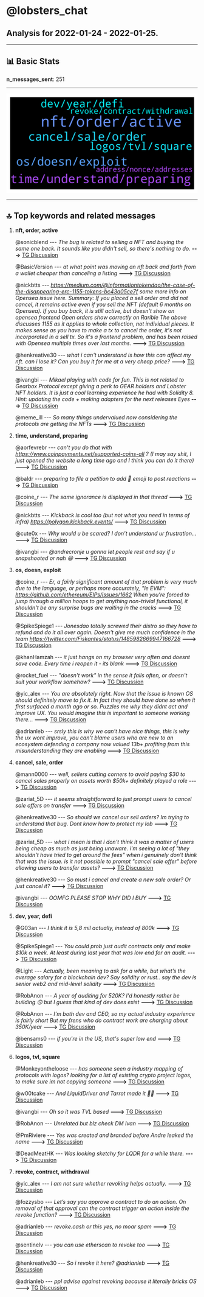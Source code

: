 # **@lobsters_chat**
 ## Analysis for **2022-01-24** - **2022-01-25**.

---

## 📊 **Basic Stats**

**n_messages_sent**: 251

---
![wordcloud](lobsters_chat_1Days_wordcloud.png)

---


## 🔝 **Top keywords and related messages**

1. **nft, order, active**

    @sonicblend --- *The bug is related to selling a NFT and buying the same one back. It sounds like you didn't sell, so there's nothing to do.* **--->** [TG Discussion](https://t.me/lobsters_chat/318316)

    @BasicVersion --- *at what point was moving an nft back and forth from a wallet cheaper than canceling a listing* **--->** [TG Discussion](https://t.me/lobsters_chat/318372)

    @nickbtts --- *https://medium.com/@informationtokendao/the-case-of-the-disappearing-erc-1155-tokens-bc43a05ce7f  some more info on Opensea issue here.  Summary:  If you placed a sell order and did not cancel, it remains active even if you sell the NFT (default 6 months on Opensea). If you buy back, it is still active, but *doesn't show on opensea frontend* Open orders show correctly on Rarible  The above discusses 1155 as it applies to whole collection, not individual pieces. It makes sense as you have to make a tx to cancel the order, it's not incorporated in a sell tx. So it's a frontend problem, and has been raised with Opensea multiple times over last months.* **--->** [TG Discussion](https://t.me/lobsters_chat/318300)

    @henkreative30 --- *what i can't understand is how this can affect my nft. can i lose it? Can you buy it for me at a very cheap price?* **--->** [TG Discussion](https://t.me/lobsters_chat/318331)

    @ivangbi --- *Mikael playing with code for fun. This is not related to Gearbox Protocol except giving a perk to GEAR holders and Lobster NFT holders. It is just a cool learning experience he had with Solidity 8. Hint: updating the code + making adapters for the next releases Eyes* **--->** [TG Discussion](https://t.me/lobsters_chat/318664)

    @meme_ill --- *So many things undervalued now considering the protocols are getting the NFTs* **--->** [TG Discussion](https://t.me/lobsters_chat/318253)

2. **time, understand, preparing**

    @aorfevrebr --- *can't you do that with https://www.coinpayments.net/supported-coins-all ?  (I may say shit, I just opened the website a long time ago and I think you can do it there)* **--->** [TG Discussion](https://t.me/lobsters_chat/318493)

    @baldr --- *preparing to file a petition to add 🥲 emoji to post reactions* **--->** [TG Discussion](https://t.me/lobsters_chat/318296)

    @coine_r --- *The same ignorance is displayed in that thread* **--->** [TG Discussion](https://t.me/lobsters_chat/318405)

    @nickbtts --- *Kickback is cool too (but not what you need in terms of infra) https://polygon.kickback.events/* **--->** [TG Discussion](https://t.me/lobsters_chat/318486)

    @cute0x --- *Why would u be scared? I don’t understand ur frustration…* **--->** [TG Discussion](https://t.me/lobsters_chat/318348)

    @ivangbi --- *@andrecronje u gonna let people rest and say if u snapshooted or nah 😄* **--->** [TG Discussion](https://t.me/lobsters_chat/318284)

3. **os, doesn, exploit**

    @coine_r --- *Er, a fairly significant amount of that problem is very much due to the language, or perhaps more accurately, "le EVM":  https://github.com/ethereum/EIPs/issues/1662  When you're forced to jump through a million hoops to get anything non-trivial functional, it shouldn't be any surprise bugs are waiting in the cracks* **--->** [TG Discussion](https://t.me/lobsters_chat/318390)

    @SpikeSpiege1 --- *Jonesdao totally screwed their distro so they have to refund and do it all over again.  Doesn't give me much confidence in the team https://twitter.com/Fiskantes/status/1485982669947166728* **--->** [TG Discussion](https://t.me/lobsters_chat/318703)

    @khanHamzah --- *it just hangs on my browser very often and doesnt save code. Every time i reopen it - its blank* **--->** [TG Discussion](https://t.me/lobsters_chat/318562)

    @rocket_fuel --- *"doesn't work" in the sense it fails often, or doesn't suit your workflow somehow?* **--->** [TG Discussion](https://t.me/lobsters_chat/318561)

    @yic_alex --- *You are absolutely right. Now that the issue is known OS should definitely move to fix it. In fact they should have done so when it first surfaced a month ago or so. Puzzles me why they didnt act and improve UX. You would imagine this is important to someone working there...* **--->** [TG Discussion](https://t.me/lobsters_chat/318432)

    @adrianleb --- *srsly this is why we can't have nice things, this is why the ux wont improve, you can't blame users who are new to an ecosystem defending a company now valued 13b+ profiting from this misunderstanding they are enabling* **--->** [TG Discussion](https://t.me/lobsters_chat/318429)

4. **cancel, sale, order**

    @mann0000 --- *well, sellers cutting corners to avoid paying $30 to cancel sales properly on assets worth $50k+ definitely played a role* **--->** [TG Discussion](https://t.me/lobsters_chat/318383)

    @zariat_5D --- *it seems straightforward to just prompt users to cancel sale offers on transfer* **--->** [TG Discussion](https://t.me/lobsters_chat/318415)

    @henkreative30 --- *So should we cancel our sell orders? Im trying to understand that bug. Dont know how to protect my  lob* **--->** [TG Discussion](https://t.me/lobsters_chat/318311)

    @zariat_5D --- *what i mean is that i don't think it was a matter of users being cheap as much as just being unaware. i'm seeing a lot of "they shouldn't have tried to get around the fees" when i genuinely don't think that was the issue.   is it not possible to prompt "cancel sale offer" before allowing users to transfer assets?* **--->** [TG Discussion](https://t.me/lobsters_chat/318399)

    @henkreative30 --- *So must i cancel and create a new sale order? Or just cancel it?* **--->** [TG Discussion](https://t.me/lobsters_chat/318314)

    @ivangbi --- *OOMFG PLEASE STOP WHY DID I BUY* **--->** [TG Discussion](https://t.me/lobsters_chat/318291)

5. **dev, year, defi**

    @G03an --- *I think it is 5,8 mil actually, instead of 800k* **--->** [TG Discussion](https://t.me/lobsters_chat/318594)

    @SpikeSpiege1 --- *You could prob just audit contracts only and make $10k a week. At least during last year that was low end for an audit.* **--->** [TG Discussion](https://t.me/lobsters_chat/318550)

    @Light --- *Actually, been meaning to ask for a while, but what’s the average salary for a blockchain dev? Say solidity or rust.. say the dev is senior web2 and mid-level solidity* **--->** [TG Discussion](https://t.me/lobsters_chat/318543)

    @RobAnon --- *A year of auditing for 520K? I'd honestly rather be building 🙃 but I guess that kind of dev does exist* **--->** [TG Discussion](https://t.me/lobsters_chat/318553)

    @RobAnon --- *I'm both dev and CEO, so my actual industry experience is fairly short But my frens who do contract work are charging about 350K/year* **--->** [TG Discussion](https://t.me/lobsters_chat/318549)

    @bensams0 --- *if you're in the US, that's super low end* **--->** [TG Discussion](https://t.me/lobsters_chat/318547)

6. **logos, tvl, square**

    @Monkeyontheloose --- *has someone seen a industry mapping of protocols with logos?  looking for a list of existing crypto project logos, to make sure im not copying someone* **--->** [TG Discussion](https://t.me/lobsters_chat/318533)

    @w00tcake --- *And LiquidDriver and Tarrot made it 🤟🏼* **--->** [TG Discussion](https://t.me/lobsters_chat/318589)

    @ivangbi --- *Oh so it was TVL based* **--->** [TG Discussion](https://t.me/lobsters_chat/318584)

    @RobAnon --- *Unrelated but blz check DM Ivan* **--->** [TG Discussion](https://t.me/lobsters_chat/318640)

    @PmRiviere --- *Yes was created and branded before Andre leaked the name* **--->** [TG Discussion](https://t.me/lobsters_chat/318631)

    @DeadMeatHK --- *Was looking sketchy for LQDR for a while there.* **--->** [TG Discussion](https://t.me/lobsters_chat/318590)

7. **revoke, contract, withdrawal**

    @yic_alex --- *I am not sure whether revoking helps actually.* **--->** [TG Discussion](https://t.me/lobsters_chat/318322)

    @fozzysbo --- *Let’s say you approve a contract to do an action. On removal of that approval can the contract trigger an action inside the revoke function?* **--->** [TG Discussion](https://t.me/lobsters_chat/318456)

    @adrianleb --- *revoke.cash or this yes, no moar spam* **--->** [TG Discussion](https://t.me/lobsters_chat/318350)

    @sentinelv --- *you can use etherscan to revoke too* **--->** [TG Discussion](https://t.me/lobsters_chat/318347)

    @henkreative30 --- *So i revoke it here? @adrianleb* **--->** [TG Discussion](https://t.me/lobsters_chat/318338)

    @adrianleb --- *ppl advise against revoking because it literally bricks OS* **--->** [TG Discussion](https://t.me/lobsters_chat/318336)

